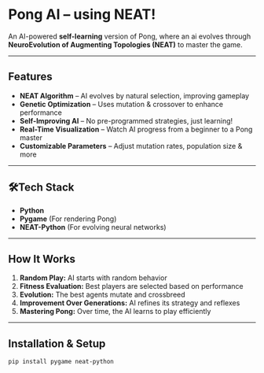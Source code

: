 # Pong AI – using NEAT!

An AI-powered **self-learning** version of Pong, where an ai evolves through **NeuroEvolution of Augmenting Topologies (NEAT)** to master the game. 

---

## Features  

- **NEAT Algorithm** – AI evolves by natural selection, improving gameplay  
- **Genetic Optimization** – Uses mutation & crossover to enhance performance  
- **Self-Improving AI** – No pre-programmed strategies, just learning!  
- **Real-Time Visualization** – Watch AI progress from a beginner to a Pong master  
- **Customizable Parameters** – Adjust mutation rates, population size & more  

---

## 🛠Tech Stack  

- **Python**  
- **Pygame** (For rendering Pong)  
- **NEAT-Python** (For evolving neural networks)  

---

## How It Works  

1. **Random Play:** AI starts with random behavior  
2. **Fitness Evaluation:** Best players are selected based on performance  
3. **Evolution:** The best agents mutate and crossbreed  
4. **Improvement Over Generations:** AI refines its strategy and reflexes  
5. **Mastering Pong:** Over time, the AI learns to play efficiently  

---

## Installation & Setup  

```sh
pip install pygame neat-python
